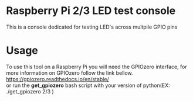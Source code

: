 # Raspberry Pi 2/3 LED test console
This is a console dedicated for testing LED's across multpile GPIO pins

# Usage
To use this tool on a Raspberry Pi you will need the GPIOzero interface, for more information on GPIOzero follow the link bellow. <br />
https://gpiozero.readthedocs.io/en/stable/ <br />
or run the <b>get_gpiozero</b> bash script with your version of python(EX: ./get_gpiozero 2/3 )<br />

